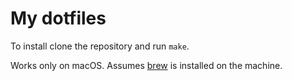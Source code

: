 # My dotfiles

To install clone the repository and run ``make``.

Works only on macOS. Assumes [brew](http://brew.sh/) is installed on the
machine.
